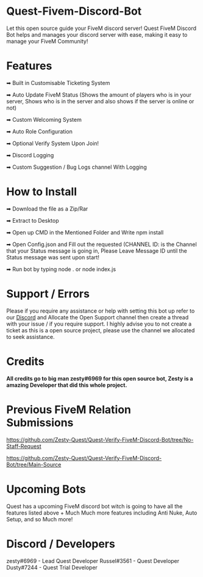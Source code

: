 # Quest-Fivem-Discord-Bot
Let this open source guide your FiveM discord server! Quest FiveM Discord Bot helps and manages your discord server with ease, making it easy to manage your FiveM Community!

# Features
 ➡ Built in Customisable Ticketing System
 
 ➡ Auto Update FiveM Status (Shows the amount of players who is in your server, Shows who is in the server and also shows if the server is online or not)
 
 ➡ Custom Welcoming System
 
 ➡ Auto Role Configuration
 
 ➡ Optional Verify System Upon Join!
 
 ➡ Discord Logging
 
 ➡ Custom Suggestion / Bug Logs channel With Logging
# How to Install
 ➡ Download the file as a Zip/Rar
 
 ➡ Extract to Desktop 
 
 ➡ Open up CMD in the Mentioned Folder and Write npm install
 
 ➡ Open Config.json and Fill out the requested (CHANNEL ID: is the Channel that your Status message is going in, Please Leave Message ID until the Status message was sent upon start!
 
 ➡ Run bot by typing node . or node index.js
 
 # Support / Errors 
 Please if you require any assistance or help with setting this bot up refer to our [Discord](https://discord.gg/wHKseqMN) and Allocate the Open Support channel then create a thread with your issue / if you require support. I highly advise you to not create a ticket as this is a open source project, please use the channel we allocated to seek assistance. 

# Credits
**All credits go to big man zesty#6969 for this open source bot, Zesty is a amazing Developer that did this whole project.**

# Previous FiveM Relation Submissions 
https://github.com/Zesty-Quest/Quest-Verify-FiveM-Discord-Bot/tree/No-Staff-Request

https://github.com/Zesty-Quest/Quest-Verify-FiveM-Discord-Bot/tree/Main-Source

# Upcoming Bots
Quest has a upcoming FiveM discord bot witch is going to have all the features listed above + Much Much more features including Anti Nuke, Auto Setup, and so Much more! 

# Discord / Developers
zesty#6969 - Lead Quest Developer
Russel#3561 - Quest Developer
Dusty#7244 - Quest Trial Developer
